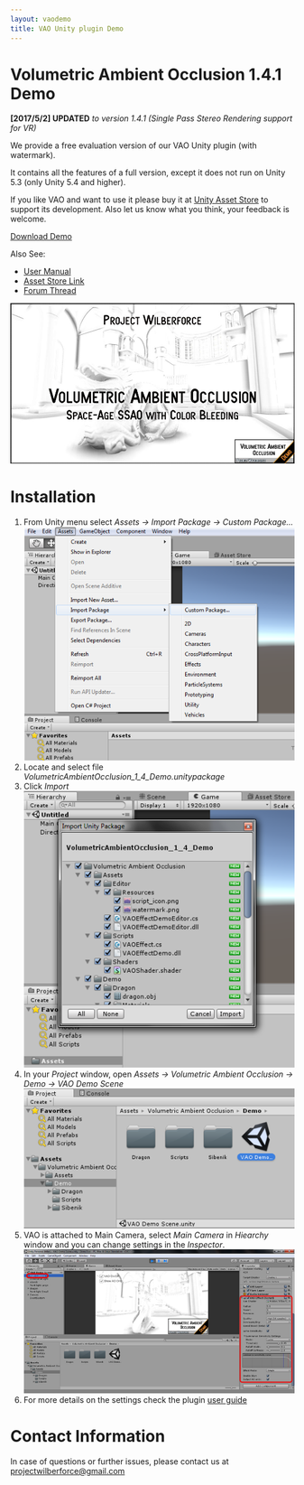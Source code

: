 ```yaml
---
layout: vaodemo
title: VAO Unity plugin Demo
---
```


# Volumetric Ambient Occlusion 1.4.1 Demo

**[2017/5/2] UPDATED** *to version 1.4.1 (Single Pass Stereo Rendering support for VR)*

We provide a free evaluation version of our VAO Unity plugin (with watermark).

It contains all the features of a full version, except it does not run on Unity 5.3 (only Unity 5.4 and higher).

If you like VAO and want to use it please buy it at [Unity Asset Store](http://u3d.as/xzs) to support its development. Also let us know what you think, your feedback is welcome.

<a href="https://projectwilberforce.github.io/vaodemo/VolumetricAmbientOcclusion_1_4_1_Demo.zip" class="downloadbtn">Download Demo</a>

Also See:

 - [User Manual](https://projectwilberforce.github.io/vaomanual)
 - [Asset Store Link](http://u3d.as/xzs)
 - [Forum Thread](http://forum.unity3d.com/threads/volumetric-ambient-occlusion-image-effect.428426/)

![](demo_screenshot.jpg)

# Installation

1. From Unity menu select *Assets -> Import Package -> Custom Package...*
![](install1.png)
2. Locate and select file *VolumetricAmbientOcclusion_1_4_Demo.unitypackage*  
3. Click *Import*   
![](install2.png)
4. In your *Project* window, open *Assets -> Volumetric Ambient Occlusion -> Demo -> VAO Demo Scene*  
![](install3.png)
5. VAO is attached to Main Camera, select *Main Camera* in *Hiearchy* window and you can change settings in the *Inspector*.
![](install4.png)
6. For more details on the settings check the plugin [user guide](/vaomanual)

# Contact Information
In case of questions or further issues, please contact us at <projectwilberforce@gmail.com>

